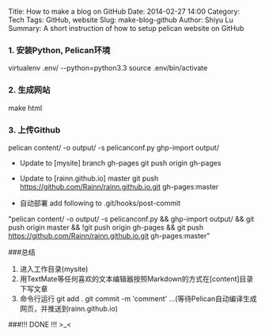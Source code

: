 Title: How to make a blog on GitHub
Date: 2014-02-27 14:00
Category: Tech
Tags: GitHub, website
Slug: make-blog-github
Author: Shiyu Lu
Summary: A short instruction of how to setup pelican website on GitHub

### 1. 安装Python, Pelican环境

virtualenv .env/ --python=python3.3
source .env/bin/activate

### 2. 生成网站
make html

### 3. 上传Github
pelican content/ -o output/ -s pelicanconf.py
ghp-import output/

- Update to [mysite] branch gh-pages
git push origin gh-pages

- Update to [rainn.github.io] master
git push https://github.com/Rainn/rainn.github.io.git gh-pages:master

- 自动部署
add following to .git/hooks/post-commit

"pelican content/ -o output/ -s pelicanconf.py &&
ghp-import output/ &&
git push origin master &&
!git push origin gh-pages &&
git push https://github.com/Rainn/rainn.github.io.git gh-pages:master"

###总结
1. 进入工作目录(mysite)
2. 用TextMate等任何喜欢的文本编辑器按照Markdown的方式在[content]目录下写文章
3. 命令行运行
git add .
git commit -m 'comment'
...(等待Pelican自动编译生成网页，并推送到rainn.github.io)

###!!! DONE !!! >_<